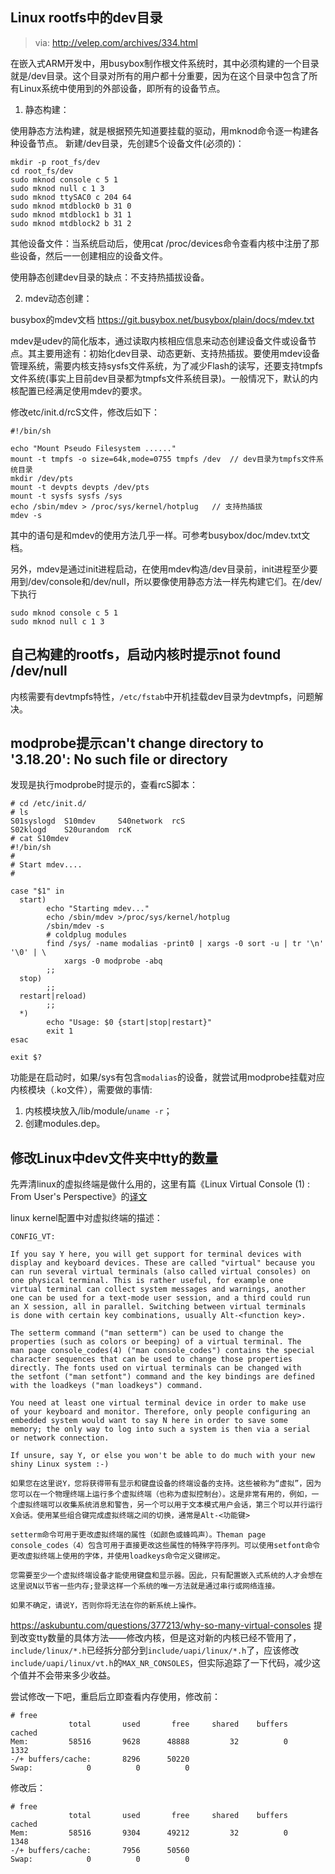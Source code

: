 

## Linux rootfs中的dev目录

> via: http://velep.com/archives/334.html

在嵌入式ARM开发中，用busybox制作根文件系统时，其中必须构建的一个目录就是/dev目录。这个目录对所有的用户都十分重要，因为在这个目录中包含了所有Linux系统中使用到的外部设备，即所有的设备节点。

1. 静态构建：

使用静态方法构建，就是根据预先知道要挂载的驱动，用mknod命令逐一构建各种设备节点。
新建/dev目录，先创建5个设备文件(必须的)：

```
mkdir -p root_fs/dev
cd root_fs/dev
sudo mknod console c 5 1
sudo mknod null c 1 3
sudo mknod ttySAC0 c 204 64
sudo mknod mtdblock0 b 31 0
sudo mknod mtdblock1 b 31 1
sudo mknod mtdblock2 b 31 2
```

其他设备文件：当系统启动后，使用cat /proc/devices命令查看内核中注册了那些设备，然后一一创建相应的设备文件。

使用静态创建dev目录的缺点：不支持热插拔设备。

2. mdev动态创建：

busybox的mdev文档
https://git.busybox.net/busybox/plain/docs/mdev.txt

mdev是udev的简化版本，通过读取内核相应信息来动态创建设备文件或设备节点。其主要用途有：初始化dev目录、动态更新、支持热插拔。要使用mdev设备管理系统，需要内核支持sysfs文件系统，为了减少Flash的读写，还要支持tmpfs文件系统(事实上目前dev目录都为tmpfs文件系统目录)。一般情况下，默认的内核配置已经满足使用mdev的要求。

修改etc/init.d/rcS文件，修改后如下：

```
#!/bin/sh

echo "Mount Pseudo Filesystem ......"
mount -t tmpfs -o size=64k,mode=0755 tmpfs /dev  // dev目录为tmpfs文件系统目录
mkdir /dev/pts
mount -t devpts devpts /dev/pts
mount -t sysfs sysfs /sys
echo /sbin/mdev > /proc/sys/kernel/hotplug   // 支持热插拔
mdev -s
```

其中的语句是和mdev的使用方法几乎一样。可参考busybox/doc/mdev.txt文档。

另外，mdev是通过init进程启动，在使用mdev构造/dev目录前，init进程至少要用到/dev/console和/dev/null，所以要像使用静态方法一样先构建它们。在/dev/下执行

```
sudo mknod console c 5 1
sudo mknod null c 1 3
```


## 自己构建的rootfs，启动内核时提示not found /dev/null

内核需要有devtmpfs特性，`/etc/fstab`中开机挂载dev目录为devtmpfs，问题解决。


## modprobe提示can't change directory to '3.18.20': No such file or directory


发现是执行modprobe时提示的，查看rcS脚本：

```
# cd /etc/init.d/
# ls
S01syslogd  S10mdev     S40network  rcS
S02klogd    S20urandom  rcK
# cat S10mdev
#!/bin/sh
#
# Start mdev....
#

case "$1" in
  start)
        echo "Starting mdev..."
        echo /sbin/mdev >/proc/sys/kernel/hotplug
        /sbin/mdev -s
        # coldplug modules
        find /sys/ -name modalias -print0 | xargs -0 sort -u | tr '\n' '\0' | \
            xargs -0 modprobe -abq
        ;;
  stop)
        ;;
  restart|reload)
        ;;
  *)
        echo "Usage: $0 {start|stop|restart}"
        exit 1
esac

exit $?
```

功能是在启动时，如果/sys有包含`modalias`的设备，就尝试用modprobe挂载对应内核模块（.ko文件），需要做的事情:

1. 内核模块放入/lib/module/`uname -r`；
2. 创建modules.dep。


## 修改Linux中dev文件夹中tty的数量

先弄清linux的虚拟终端是做什么用的，这里有篇《Linux Virtual Console (1) : From User's Perspective》的[译文](https://blog.csdn.net/astrotycoon/article/details/79001713)

linux kernel配置中对虚拟终端的描述：

```
CONFIG_VT:                                                      
                                                                
If you say Y here, you will get support for terminal devices with  
display and keyboard devices. These are called "virtual" because you
can run several virtual terminals (also called virtual consoles) on
one physical terminal. This is rather useful, for example one   
virtual terminal can collect system messages and warnings, another 
one can be used for a text-mode user session, and a third could run
an X session, all in parallel. Switching between virtual terminals 
is done with certain key combinations, usually Alt-<function key>. 

The setterm command ("man setterm") can be used to change the   
properties (such as colors or beeping) of a virtual terminal. The  
man page console_codes(4) ("man console_codes") contains the special
character sequences that can be used to change those properties
directly. The fonts used on virtual terminals can be changed with  
the setfont ("man setfont") command and the key bindings are defined
with the loadkeys ("man loadkeys") command.                     
                                                                   
You need at least one virtual terminal device in order to make use  
of your keyboard and monitor. Therefore, only people configuring an 
embedded system would want to say N here in order to save some      
memory; the only way to log into such a system is then via a serial 
or network connection.
                                 
If unsure, say Y, or else you won't be able to do much with your new
shiny Linux system :-)

如果您在这里说Y，您将获得带有显示和键盘设备的终端设备的支持。这些被称为“虚拟”，因为您可以在一个物理终端上运行多个虚拟终端（也称为虚拟控制台）。这是非常有用的，例如，一个虚拟终端可以收集系统消息和警告，另一个可以用于文本模式用户会话，第三个可以并行运行X会话。使用某些组合键完成虚拟终端之间的切换，通常是Alt-<功能键> 

setterm命令可用于更改虚拟终端的属性（如颜色或蜂鸣声）。Theman page console_codes（4）包含可用于直接更改这些属性的特殊字符序列。可以使用setfont命令更改虚拟终端上使用的字体，并使用loadkeys命令定义键绑定。

您需要至少一个虚拟终端设备才能使用键盘和显示器。因此，只有配置嵌入式系统的人才会想在这里说N以节省一些内存;登录这样一个系统的唯一方法就是通过串行或网络连接。

如果不确定，请说Y，否则你将无法在你的新系统上操作。
```

https://askubuntu.com/questions/377213/why-so-many-virtual-consoles
提到改变tty数量的具体方法——修改内核，但是这对新的内核已经不管用了，`include/linux/*.h`已经拆分部分到`include/uapi/linux/*.h`了，应该修改`include/uapi/linux/vt.h`的`MAX_NR_CONSOLES`，但实际追踪了一下代码，减少这个值并不会带来多少收益。

尝试修改一下吧，重启后立即查看内存使用，修改前：
```
# free
             total       used       free     shared    buffers     cached
Mem:         58516       9628      48888         32          0       1332
-/+ buffers/cache:       8296      50220
Swap:            0          0          0
```

修改后：
```
# free
             total       used       free     shared    buffers     cached
Mem:         58516       9304      49212         32          0       1348
-/+ buffers/cache:       7956      50560
Swap:            0          0          0

```
